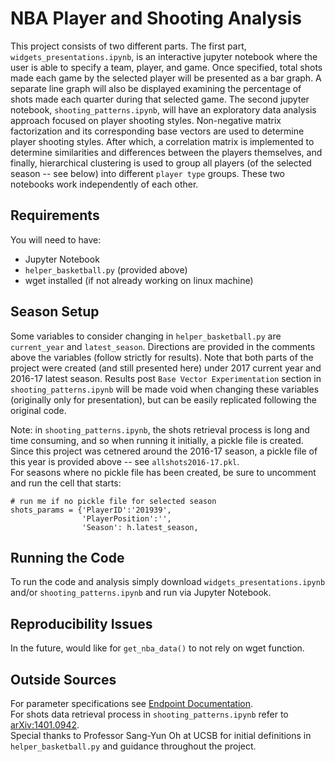 # NBA Player and Shooting Analysis

This project consists of two different parts. The first part, `widgets_presentations.ipynb`, is an interactive jupyter notebook where the user is able to specify a team, player, and game. Once specified, total shots made each game by the selected player will be presented as a bar graph. A separate line graph will also be displayed examining the percentage of shots made each quarter during that selected game. The second jupyter notebook, `shooting_patterns.ipynb`, will have an exploratory data analysis approach focused on player shooting styles. Non-negative matrix factorization and its corresponding base vectors are used to determine player shooting styles. After which, a correlation matrix is implemented to determine similarities and differences between the players themselves, and finally, hierarchical clustering is used to group all players (of the selected season -- see below) into different `player type` groups. These two notebooks work independently of each other.

## Requirements

You will need to have:
- Jupyter Notebook
- `helper_basketball.py` (provided above)
- wget installed (if not already working on linux machine)

## Season Setup

Some variables to consider changing in `helper_basketball.py` are `current_year` and `latest_season`. Directions are provided in the comments above the variables (follow strictly for results). Note that both parts of the project were created (and still presented here) under 2017 current year and 2016-17 latest season. Results post `Base Vector Experimentation` section in `shooting_patterns.ipynb` will be made void when changing these variables (originally only for presentation), but can be easily replicated following the original code.

Note: in `shooting_patterns.ipynb`, the shots retrieval process is long and time consuming, and so when running it initially, a pickle file is created. Since this project was cetnered around the 2016-17 season, a pickle file of this year is provided above -- see `allshots2016-17.pkl`.  
For seasons where no pickle file has been created, be sure to uncomment and run the cell that starts:

```
# run me if no pickle file for selected season
shots_params = {'PlayerID':'201939',
                'PlayerPosition':'',
                'Season': h.latest_season,
```

## Running the Code

To run the code and analysis simply download `widgets_presentations.ipynb` and/or `shooting_patterns.ipynb` and run via Jupyter Notebook.

## Reproducibility Issues

In the future, would like for `get_nba_data()` to not rely on wget function.

## Outside Sources

For parameter specifications see [Endpoint Documentation](https://github.com/seemethere/nba_py/wiki/stats.nba.com-Endpoint-Documentation).  
For shots data retrieval process in `shooting_patterns.ipynb` refer to [arXiv:1401.0942](https://arxiv.org/abs/1401.0942).  
Special thanks to Professor Sang-Yun Oh at UCSB for initial definitions in `helper_basketball.py` and guidance throughout the project.
